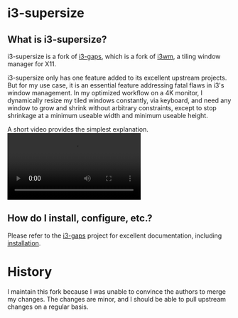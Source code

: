 # i3-supersize

## What is i3-supersize?

i3-supersize is a fork of [i3-gaps](https://github.com/Airblader/i3), which is a fork of [i3wm](https://www.i3wm.org), a tiling window manager for X11.

i3-supersize only has one feature added to its excellent upstream projects.  But for my use case, it is an essential feature addressing fatal flaws in i3's window management.  In my optimized workflow on a 4K monitor, I dynamically resize my tiled windows constantly, via keyboard, and need any window to grow and shrink without arbitrary constraints, except to stop shrinkage at a minimum useable width and minimum useable height.

A short video provides the simplest explanation.
![i3](https://github.com/moodboom/i3/raw/gaps-next-moodboom/docs/i3-supersize.mp4)

## How do I install, configure, etc.?

Please refer to the [i3-gaps](https://github.com/Airblader/i3) project for excellent documentation, including [installation](https://github.com/Airblader/i3/wiki/installation).

# History

I maintain this fork because I was unable to convince the authors to merge my changes.  The changes are minor, and I should be able to pull upstream changes on a regular basis.
